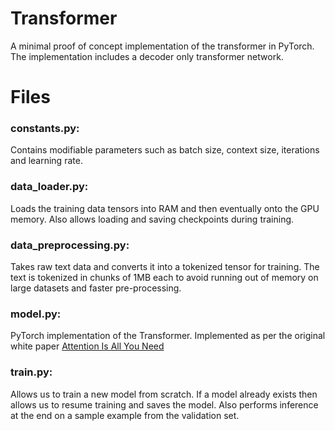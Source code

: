 # Transformer

A minimal proof of concept implementation of the transformer in PyTorch.
The implementation includes a decoder only transformer network.

# Files

### constants.py:

Contains modifiable parameters such as batch size, context size, iterations and learning rate.

### data_loader.py:

Loads the training data tensors into RAM and then eventually onto the GPU memory.
Also allows loading and saving checkpoints during training.


### data_preprocessing.py:

Takes raw text data and converts it into a tokenized tensor for training. The text is tokenized in chunks of 1MB each to avoid running out of memory on large datasets and faster pre-processing.

### model.py:

PyTorch implementation of the Transformer. Implemented as per the original white paper [Attention Is All You Need](https://arxiv.org/abs/1706.03762)

### train.py:

Allows us to train a new model from scratch. If a model already exists then allows us to resume training and saves the model.
Also performs inference at the end on a sample example from the validation set.